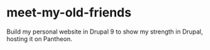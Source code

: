 # meet-my-old-friends
Build my personal website in Drupal 9 to show my strength in Drupal, hosting it on Pantheon.

